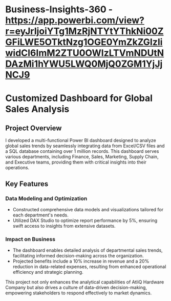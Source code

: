


# Business-Insights-360 - https://app.powerbi.com/view?r=eyJrIjoiYTg1MzRjNTYtYThkNi00ZGFiLWE5OTktNzg1OGE0YmZkZGIzIiwidCI6ImM2ZTU0OWIzLTVmNDUtNDAzMi1hYWU5LWQ0MjQ0ZGM1YjJjNCJ9
# Customized Dashboard for Global Sales Analysis

## Project Overview
I developed a multi-functional Power BI dashboard designed to analyze global sales trends by seamlessly integrating data from Excel/CSV files and a SQL database containing over 1 million records. This dashboard serves various departments, including Finance, Sales, Marketing, Supply Chain, and Executive teams, providing them with critical insights into their operations.

## Key Features

### Data Modeling and Optimization
- Constructed comprehensive data models and visualizations tailored for each department's needs.
- Utilized DAX Studio to optimize report performance by 5%, ensuring swift access to insights from extensive datasets.

### Impact on Business
- The dashboard enables detailed analysis of departmental sales trends, facilitating informed decision-making across the organization.
- Projected benefits include a 10% increase in revenue and a 20% reduction in data-related expenses, resulting from enhanced operational efficiency and strategic planning.

This project not only enhances the analytical capabilities of AtliQ Hardware Company but also drives a culture of data-driven decision-making, empowering stakeholders to respond effectively to market dynamics.
